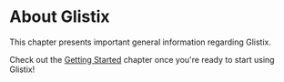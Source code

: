 # About Glistix

This chapter presents important general information regarding Glistix.

Check out the [Getting Started](../getting-started) chapter once you're ready to start using Glistix!
